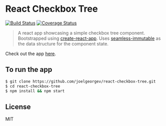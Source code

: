 # React Checkbox Tree

[![Build Status](https://travis-ci.org/joelgeorgev/react-checkbox-tree.svg?branch=master)](https://travis-ci.org/joelgeorgev/react-checkbox-tree)
[![Coverage Status](https://coveralls.io/repos/github/joelgeorgev/react-checkbox-tree/badge.svg?branch=master)](https://coveralls.io/github/joelgeorgev/react-checkbox-tree?branch=master)

> A react app showcasing a simple checkbox tree component. Bootstrapped using [create-react-app](https://github.com/facebookincubator/create-react-app). Uses [seamless-immutable](https://github.com/rtfeldman/seamless-immutable) as the data structure for the component state.

Check out the app [here](https://joelgeorgev.github.io/react-checkbox-tree).

## To run the app
```bash
$ git clone https://github.com/joelgeorgev/react-checkbox-tree.git
$ cd react-checkbox-tree
$ npm install && npm start
```

## License
MIT